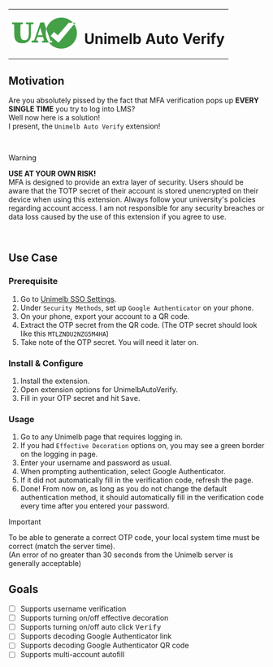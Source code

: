 <div align="center">
<table>
<tbody>
  <tr>
    <td><img src="res/logo.svg" alt="Logo" width="128px"/></td>
    <td>
    
  # Unimelb Auto Verify
  </td>
  </tr>
</tbody>
</table>
</div>

## Motivation
Are you absolutely pissed by the fact that MFA verification pops up **EVERY SINGLE TIME** you try to log into LMS?<br>
Well now here is a solution!<br>
I present, the `Unimelb Auto Verify` extension!

<br>

> [!WARNING]
> **USE AT YOUR OWN RISK!** <br>
> MFA is designed to provide an extra layer of security. Users should be aware that the TOTP secret of their account is stored unencrypted on their device when using this extension. Always follow your university's policies regarding account access. I am not responsible for any security breaches or data loss caused by the use of this extension if you agree to use.

<br>

## Use Case
### Prerequisite
1. Go to [Unimelb SSO Settings](https://sso.unimelb.edu.au/enduser/settings).
2. Under `Security Methods`, set up `Google Authenticator` on your phone.
3. On your phone, export your account to a QR code.
4. Extract the OTP secret from the QR code. (The OTP secret should look like this `MTLZNDU2NZG5M4HA`)
5. Take note of the OTP secret. You will need it later on.

### Install & Configure
1. Install the extension.
2. Open extension options for UnimelbAutoVerify.
3. Fill in your OTP secret and hit <kbd>Save</kbd>.

### Usage
1. Go to any Unimelb page that requires logging in.
2. If you had `Effective Decoration` options on, you may see a green border on the logging in page.
3. Enter your username and password as usual.
4. When prompting authentication, select Google Authenticator.
5. If it did not automatically fill in the verification code, refresh the page.
6. Done! From now on, as long as you do not change the default authentication method, it should automatically fill in the verification code every time after you entered your password.

> [!IMPORTANT]
> To be able to generate a correct OTP code, your local system time must be correct (match the server time).<br>
> (An error of no greater than 30 seconds from the Unimelb server is generally acceptable)

## Goals
- [ ] Supports username verification
- [ ] Supports turning on/off effective decoration
- [ ] Supports turning on/off auto click <kbd>Verify</kbd>
- [ ] Supports decoding Google Authenticator link
- [ ] Supports decoding Google Authenticator QR code
- [ ] Supports multi-account autofill
